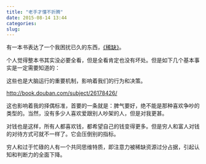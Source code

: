 ```yaml
---
title: "老手才懂不折腾"
date: 2015-08-14 13:44
categories:
slug: 
---
```


有一本书表达了一个我困扰已久的东西，<a href="http://book.douban.com/subject/26178426/" target="_blank">《稀缺》</a>。

个人觉得整本书其实没必要全看，但是全看肯定也没有坏处。但是如下几个基本事实是一定需要知道的：



这些也是大脑运行的重要机制，影响着我们的行为和决策。

http://book.douban.com/subject/26178426/


这也影响着我的择偶标准，首要的一条就是：脾气要好，绝不能是那种喜欢争吵的类型的。当然，没有多少人喜欢爱跟别人吵架的人，但是对我更甚。

对钱也是这样，所有人都喜欢钱，都希望自己的钱变得更多。但是穷人和富人对钱的对待方式可就不一样了。它会压倒别的指标。

穷人和过于忙碌的人有一个共同思维特质，即注意力被稀缺资源过分占据，引起认知和判断力的全面下降。
